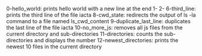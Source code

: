 0-hello_world: prints hello world with a new line at the end
1-
2-
6-third_line: prints the third line of the file iacta
8-cwd_state: redirects the output of ls -la command to a file named ls_cwd_content
9-duplicate_last_line: duplicates the last line of the file iacta
10-no_more_js: removes all js files from the current directory and sub-directories
11-directories: counts the sub-directories and displays the number
12-newest_directories: prints the newest 10 files in the current directory
